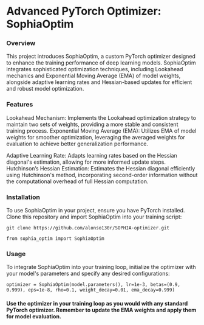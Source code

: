 # Advanced PyTorch Optimizer: SophiaOptim

### Overview

This project introduces SophiaOptim, a custom PyTorch optimizer designed to enhance the training performance of deep learning models. SophiaOptim integrates sophisticated optimization techniques, including Lookahead mechanics and Exponential Moving Average (EMA) of model weights, alongside adaptive learning rates and Hessian-based updates for efficient and robust model optimization.

### Features

Lookahead Mechanism: Implements the Lookahead optimization strategy to maintain two sets of weights, providing a more stable and consistent training process.
Exponential Moving Average (EMA): Utilizes EMA of model weights for smoother optimization, leveraging the averaged weights for evaluation to achieve better generalization performance.

Adaptive Learning Rate: Adapts learning rates based on the Hessian diagonal's estimation, allowing for more informed update steps.
Hutchinson’s Hessian Estimation: Estimates the Hessian diagonal efficiently using Hutchinson's method, incorporating second-order information without the computational overhead of full Hessian computation.

### Installation

To use SophiaOptim in your project, ensure you have PyTorch installed. Clone this repository and import SophiaOptim into your training script:


`
git clone https://github.com/alonso130r/SOPHIA-optimizer.git
`

```
from sophia_optim import SophiaOptim
```

### Usage

To integrate SophiaOptim into your training loop, initialize the optimizer with your model's parameters and specify any desired configurations:

```
optimizer = SophiaOptim(model.parameters(), lr=1e-3, betas=(0.9, 0.999), eps=1e-8, rho=0.1, weight_decay=0.01, ema_decay=0.999)
```

#### Use the optimizer in your training loop as you would with any standard PyTorch optimizer. Remember to update the EMA weights and apply them for model evaluation.
